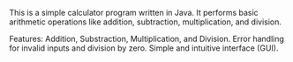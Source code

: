 This is a simple calculator program written in Java. It performs basic arithmetic operations like addition, subtraction, multiplication, and division. 

Features:
Addition, Substraction, Multiplication, and Division.
Error handling for invalid inputs and division by zero.
Simple and intuitive interface (GUI).
